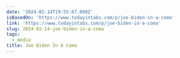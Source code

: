 ```yaml
---
date: '2024-02-14T19:55:07.000Z'
isBasedOn: 'https://www.todayintabs.com/p/joe-biden-in-a-coma'
link: 'https://www.todayintabs.com/p/joe-biden-in-a-coma'
slug: 2024-02-14-joe-biden-in-a-coma
tags:
  - media
title: Joe Biden In A Coma
---
```


